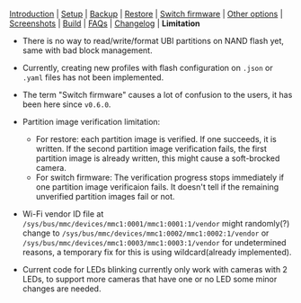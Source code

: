[Introduction](README.md) | [Setup](README_setup.md) | [Backup](README_backup.md) | [Restore](README_restore.md) | [Switch firmware](README_switch_firmware.md) | [Other options](README_other_options.md) | [Screenshots](README_screenshots.md) | [Build](README_build.md) | [FAQs](README_FAQs.md) | [Changelog](Changelog.md) | **Limitation**

- There is no way to read/write/format UBI partitions on NAND flash yet, same with bad block management.

- Currently, creating new profiles with flash configuration on `.json` or `.yaml` files has not been implemented.

- The term "Switch firmware" causes a lot of confusion to the users, it has been here since `v0.6.0`.

- Partition image verification limitation:
   - For restore: each partition image is verified. If one succeeds, it is written. If the second partition image verification fails, the first partition image is already written, this might cause a soft-brocked camera.
   - For switch firmware: The verification progress stops immediately if one partition image verificaion fails. It doesn't tell if the remaining unverified partition images fail or not.

- Wi-Fi vendor ID file at `/sys/bus/mmc/devices/mmc1:0001/mmc1:0001:1/vendor` might randomly(?) change to `/sys/bus/mmc/devices/mmc1:0002/mmc1:0002:1/vendor` or `/sys/bus/mmc/devices/mmc1:0003/mmc1:0003:1/vendor` for undetermined reasons, a temporary fix for this is using wildcard(already implemented).

- Current code for LEDs blinking currently only work with cameras with 2 LEDs, to support more cameras that have one or no LED some minor changes are needed.
